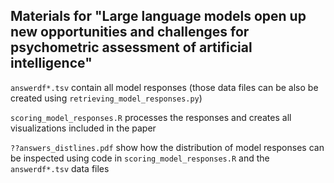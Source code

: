 ## Materials for "Large language models open up new opportunities and challenges for psychometric assessment of artificial intelligence"

`answerdf*.tsv` contain all model responses (those data files can be also be created using `retrieving_model_responses.py`)

`scoring_model_responses.R` processes the responses and creates all visualizations included in the paper

`??answers_distlines.pdf` show how the distribution of model responses can be inspected using code in `scoring_model_responses.R` and the `answerdf*.tsv` data files
